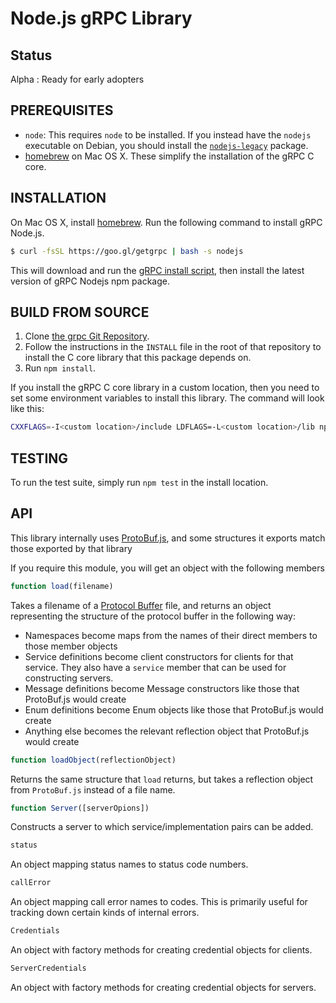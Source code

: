 # Node.js gRPC Library

## Status
Alpha : Ready for early adopters

## PREREQUISITES
- `node`: This requires `node` to be installed. If you instead have the `nodejs` executable on Debian, you should install the [`nodejs-legacy`](https://packages.debian.org/sid/nodejs-legacy) package.
- [homebrew][] on Mac OS X.  These simplify the installation of the gRPC C core.

## INSTALLATION
On Mac OS X, install [homebrew][]. Run the following command to install gRPC Node.js.
```sh
$ curl -fsSL https://goo.gl/getgrpc | bash -s nodejs
```
This will download and run the [gRPC install script][], then install the latest version of gRPC Nodejs npm package.

## BUILD FROM SOURCE
 1. Clone [the grpc Git Repository](https://github.com/grpc/grpc).
 2. Follow the instructions in the `INSTALL` file in the root of that repository to install the C core library that this package depends on.
 3. Run `npm install`.

If you install the gRPC C core library in a custom location, then you need to set some environment variables to install this library. The command will look like this:

```sh
CXXFLAGS=-I<custom location>/include LDFLAGS=-L<custom location>/lib npm install [grpc]
```

## TESTING
To run the test suite, simply run `npm test` in the install location.

## API
This library internally uses [ProtoBuf.js](https://github.com/dcodeIO/ProtoBuf.js), and some structures it exports match those exported by that library

If you require this module, you will get an object with the following members

```javascript
function load(filename)
```

Takes a filename of a [Protocol Buffer](https://developers.google.com/protocol-buffers/) file, and returns an object representing the structure of the protocol buffer in the following way:

 - Namespaces become maps from the names of their direct members to those member objects
 - Service definitions become client constructors for clients for that service. They also have a `service` member that can be used for constructing servers.
 - Message definitions become Message constructors like those that ProtoBuf.js would create
 - Enum definitions become Enum objects like those that ProtoBuf.js would create
 - Anything else becomes the relevant reflection object that ProtoBuf.js would create


```javascript
function loadObject(reflectionObject)
```

Returns the same structure that `load` returns, but takes a reflection object from `ProtoBuf.js` instead of a file name.

```javascript
function Server([serverOpions])
```

Constructs a server to which service/implementation pairs can be added.


```javascript
status
```

An object mapping status names to status code numbers.


```javascript
callError
```

An object mapping call error names to codes. This is primarily useful for tracking down certain kinds of internal errors.


```javascript
Credentials
```

An object with factory methods for creating credential objects for clients.


```javascript
ServerCredentials
```

An object with factory methods for creating credential objects for servers.

[homebrew]:http://brew.sh
[gRPC install script]:https://raw.githubusercontent.com/grpc/homebrew-grpc/master/scripts/install
